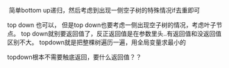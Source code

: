 ​
简单bottom up递归，然后考虑到出现一侧空子树的特殊情况if去重即可

top down 也可以， 但是top down也要考虑一侧出现空子树的情况，考虑叶子节点。 top down就别要返回值了，反正返回值是在参数里头..有返回值和没返回值区别不大。 topdown就是把整棵树遍历一遍，用全局变量求最小的

topdown根本不需要触底返回，要什么返回值？？
